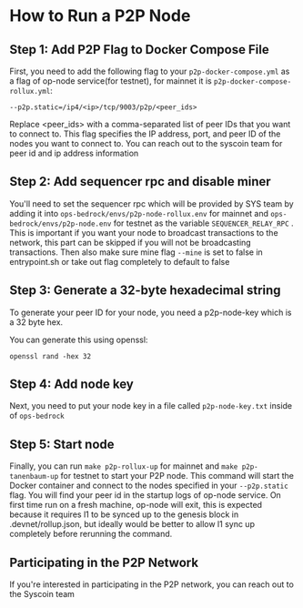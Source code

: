 # How to Run a P2P Node

## Step 1: Add P2P Flag to Docker Compose File

First, you need to add the following flag to your `p2p-docker-compose.yml` as a flag of op-node service(for testnet),
for mainnet it is `p2p-docker-compose-rollux.yml`:

``
--p2p.static=/ip4/<ip>/tcp/9003/p2p/<peer_ids>
``


Replace <peer_ids> with a comma-separated list of peer IDs that you want to connect to. This flag specifies the
IP address, port, and peer ID of the nodes you want to connect to. You can reach out to the syscoin team for peer id
and ip address information


## Step 2: Add sequencer rpc and disable miner
You'll need to set the sequencer rpc which will be provided by SYS team by adding it into `ops-bedrock/envs/p2p-node-rollux.env` for mainnet and `ops-bedrock/envs/p2p-node.env` for testnet
as the variable `SEQUENCER_RELAY_RPC` . This is important if you want your node to broadcast transactions to the network,
this part can be skipped if you will not be broadcasting transactions. Then also make sure mine flag `--mine` is set to
false in entrypoint.sh or take out flag completely to default to false


## Step 3: Generate a 32-byte hexadecimal string

To generate your peer ID for your node, you need a p2p-node-key which is a 32 byte hex.

You can generate this using openssl:

```
openssl rand -hex 32
```

## Step 4: Add node key

Next, you need to put your node key in a file called `p2p-node-key.txt` inside of `ops-bedrock`

## Step 5: Start node

Finally, you can run `make p2p-rollux-up` for mainnet and `make p2p-tanenbaum-up` for testnet to start your P2P node. This command will start the Docker
container and connect to the nodes specified in your `--p2p.static` flag. You will find your peer id in the startup
logs of op-node service. On first time run on a fresh machine, op-node will exit, this is expected because it requires
l1 to be synced up to the genesis block in .devnet/rollup.json, but ideally would be better to allow l1 sync up completely
before rerunning the command.

## Participating in the P2P Network

If you're interested in participating in the P2P network, you can reach out to the Syscoin team

